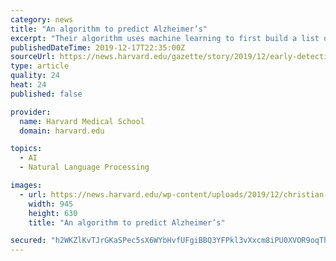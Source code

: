 ```yaml
---
category: news
title: "An algorithm to predict Alzheimer’s"
excerpt: "Their algorithm uses machine learning to first build a list of key clinical terms associated with cognitive symptoms identified by clinical experts, then uses natural language processing (NLP) to comb through EHRs looking for those terms. Finally, the algorithm uses those results to estimate patients’ risk of developing dementia."
publishedDateTime: 2019-12-17T22:35:00Z
sourceUrl: https://news.harvard.edu/gazette/story/2019/12/early-detection-of-alzheimers-possible-through-algorithm/
type: article
quality: 24
heat: 24
published: false

provider:
  name: Harvard Medical School
  domain: harvard.edu

topics:
  - AI
  - Natural Language Processing

images:
  - url: https://news.harvard.edu/wp-content/uploads/2019/12/christian-langballe-unsplash.jpg?w=945
    width: 945
    height: 630
    title: "An algorithm to predict Alzheimer’s"

secured: "h2WKZlKvTJrGKaSPec5sX6WYbHvfUFgiBBQ3YFPkl3vXxcm8iPU0XVOR9oqTh+SWasVTKcZKejmPZImBQrDOIecEXQ+CcZzwlU2MAob17ANRd6xXkwr4Yzk2GPYIxwd8QZOq8yTL+qUQV58KCM7IvFvLStA+XCa/jdAHR190cRgJpBySBrrtJsFqn7TEaDCoQHNHFtPLPh0CEQ34TcZ9kQn8RMpA/P4+nMSNeKZECFwv64vi5CHS1R94i+IFaSuvPqZr4CbChzMCjX8l8AyRsw==;kXGALtlaA29YphAkZ2QBaw=="
---
```


